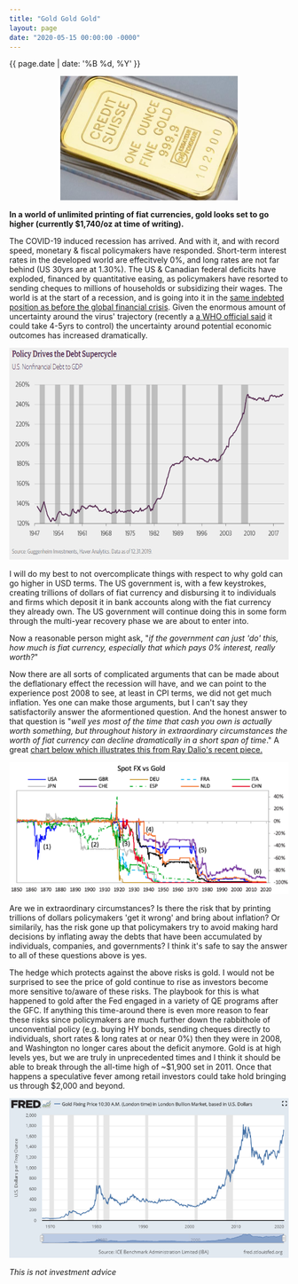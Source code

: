 ```yaml
---
title: "Gold Gold Gold"
layout: page
date: "2020-05-15 00:00:00 -0000"
---
```


{{ page.date | date: '%B %d, %Y' }}

<p style="text-align:center;"> <img src="/assets/goldbar.jpg" alt="goldbar" height="224" width="320"> </p>

**In a world of unlimited printing of fiat currencies, gold looks set to go higher (currently \$1,740/oz at time of writing).**

The COVID-19 induced recession has arrived. And with it, and with record speed, monetary & fiscal policymakers have responded. Short-term interest rates in the developed world are effecitvely 0%, and long rates are not far behind (US 30yrs are at 1.30%). The US & Canadian federal deficits have exploded, financed by quantitative easing, as policymakers have resorted to sending cheques to millions of households or subsidizing their wages. The world is at the start of a recession, and is going into it in the [same indebted position as before the global financial crisis](https://www.guggenheiminvestments.com/perspectives/global-cio-outlook/we-are-all-government-sponsored-enterprises-now?utm_source=twitter&utm_medium=social&utm_term=scott+minerd&utm_content=global+cio+outlook&utm_campaign=government+sponsored+enterprises). Given the enormous amount of uncertainty around the virus' trajectory (recently a [a WHO official said](https://www.ft.com/content/69c75de6-9c6b-4bca-b110-2a55296b0875) it could take 4-5yrs to control) the uncertainty around potential economic outcomes has increased dramatically.

<p style="text-align:center;"> <img src="/assets/usnonfindebt.PNG" alt="usnonfinancialdebt" height="382" width="622"> </p>

I will do my best to not overcomplicate things with respect to why gold can go higher in USD terms. The US government is, with a few keystrokes, creating trillions of dollars of fiat currency and disbursing it to individuals and firms which deposit it in bank accounts along with the fiat currency they already own. The US government will continue doing this in some form through the multi-year recovery phase we are about to enter into.

Now a reasonable person might ask, "*if the government can just 'do' this, how much is fiat currency, especially that which pays 0% interest, really worth?*"

Now there are all sorts of complicated arguments that can be made about the deflationary effect the recession will have, and we can point to the experience post 2008 to see, at least in CPI terms, we did not get much inflation. Yes one can make those arguments, but I can't say they satisfactorily answer the aformentioned question. And the honest answer to that question is "*well yes most of the time that cash you own is actually worth something, but throughout history in extraordinary circumstances the worth of fiat currency can decline dramatically in a short span of time*." A great [chart below which illustrates this from Ray Dalio's recent piece.](https://www.linkedin.com/pulse/changing-value-money-ray-dalio/)

<p style="text-align:center;"> <img src="/assets/spotfxvsgold.PNG" alt="goldovertime"> </p>

Are we in extraordinary circumstances? Is there the risk that by printing trillions of dollars policymakers 'get it wrong' and bring about inflation? Or similarily, has the risk gone up that policymakers try to avoid making hard decisions by inflating away the debts that have been accumulated by individuals, companies, and governments? I think it's safe to say the answer to all of these questions above is yes.

The hedge which protects against the above risks is gold. I would not be surprised to see the price of gold continue to rise as investors become more sensitive to/aware of these risks. The playbook for this is what happened to gold after the Fed engaged in a variety of QE programs after the GFC. If anything this time-around there is even more reason to fear these risks since policymakers are much further down the rabbithole of unconvential policy (e.g. buying HY bonds, sending cheques directly to individuals, short rates & long rates at or near 0%) then they were in 2008, and Washington no longer cares about the deficit anymore. Gold is at high levels yes, but we are truly in unprecedented times and I think it should be able to break through the all-time high of ~\$1,900 set in 2011. Once that happens a speculative fever among retail investors could take hold bringing us through \$2,000 and beyond.

<p style="text-align:center;"> <img src="/assets/goldpx.PNG" alt="usnonfinancialdebt"> </p>

*This is not investment advice*

